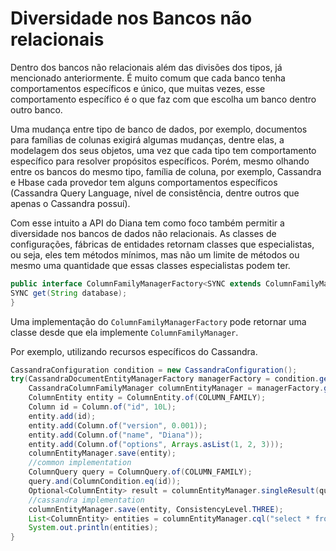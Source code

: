 # Diversidade nos Bancos não relacionais

Dentro dos bancos não relacionais além das divisões dos tipos, já mencionado anteriormente. É muito comum que cada banco tenha comportamentos específicos e único, que muitas vezes, esse comportamento específico é o que faz com que escolha um banco dentro outro banco.

Uma mudança entre tipo de banco de dados, por exemplo, documentos para famílias de colunas exigirá algumas mudanças, dentre elas, a modelagem dos seus objetos, uma vez que cada tipo tem comportamento específico para resolver propósitos específicos. Porém, mesmo olhando entre os bancos do mesmo tipo, família de coluna, por exemplo, Cassandra e Hbase cada provedor tem alguns comportamentos específicos \(Cassandra Query Language, nível de consistência, dentre outros que apenas o Cassandra possuí\).

Com esse intuito a API do Diana tem como foco também permitir a diversidade nos bancos de dados não relacionais. As classes de configurações, fábricas de entidades retornam classes que especialistas, ou seja, eles tem métodos mínimos, mas não um limite de métodos ou mesmo uma quantidade que essas classes especialistas podem ter.

```java
public interface ColumnFamilyManagerFactory<SYNC extends ColumnFamilyManager> extends AutoCloseable {
SYNC get(String database);
}
```

Uma implementação do `ColumnFamilyManagerFactory` pode retornar uma classe desde que ela implemente `ColumnFamilyManager`.

Por exemplo, utilizando recursos específicos do Cassandra.

```java
CassandraConfiguration condition = new CassandraConfiguration();
try(CassandraDocumentEntityManagerFactory managerFactory = condition.get()) {
    CassandraColumnFamilyManager columnEntityManager = managerFactory.get(KEY_SPACE);
    ColumnEntity entity = ColumnEntity.of(COLUMN_FAMILY);
    Column id = Column.of("id", 10L);
    entity.add(id);
    entity.add(Column.of("version", 0.001));
    entity.add(Column.of("name", "Diana"));
    entity.add(Column.of("options", Arrays.asList(1, 2, 3)));
    columnEntityManager.save(entity);
    //common implementation
    ColumnQuery query = ColumnQuery.of(COLUMN_FAMILY);
    query.and(ColumnCondition.eq(id));
    Optional<ColumnEntity> result = columnEntityManager.singleResult(query);
    //cassandra implementation
    columnEntityManager.save(entity, ConsistencyLevel.THREE);
    List<ColumnEntity> entities = columnEntityManager.cql("select * from newKeySpace.newColumnFamily");
    System.out.println(entities);
}
```

